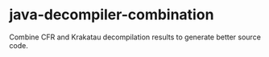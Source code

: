 java-decompiler-combination
===========================

Combine CFR and Krakatau decompilation results to generate better source code.
